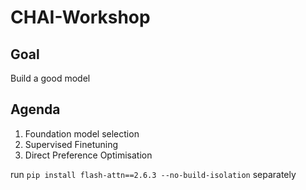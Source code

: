 # CHAI-Workshop

## Goal
Build a good model

## Agenda
1. Foundation model selection
2. Supervised Finetuning
3. Direct Preference Optimisation

run `pip install flash-attn==2.6.3 --no-build-isolation` separately

